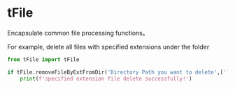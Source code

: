 # tFile

Encapsulate common file processing functions。

For example, delete all files with specified extensions under the folder
```python
from tFile import tFile

if tFile.removeFileByExtFromDir('Directory Path you want to delete',['list of file extensions you want to delets']):
    print(f'specified extension file delete successfully!')
```
